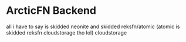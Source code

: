 # ArcticFN Backend
all i have to say is skidded neonite and skidded reksfn/atomic (atomic is skidded reksfn cloudstorage tho lol) cloudstorage

